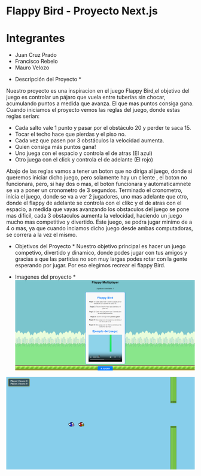 # Flappy Bird - Proyecto Next.js
# Integrantes
- Juan Cruz Prado
- Francisco Rebelo
- Mauro Velozo


* Descripción del Proyecto *

Nuestro proyecto es una inspiracion en el juego Flappy Bird,el objetivo del juego es controlar un pájaro que vuela entre tuberías sin chocar, acumulando puntos a medida que avanza.
El que mas puntos consiga gana.
Cuando iniciamos el proyecto vemos las reglas del juego, donde estas reglas serian:

- Cada salto vale 1 punto y pasar por el obstáculo 20 y perder te saca 15.
- Tocar el techo hace que pierdas y el piso no.
- Cada vez que pasen por 3 obstáculos la velocidad aumenta.
- Quien consiga más puntos gana!
- Uno juega con el espacio y controla el de atras (El azul)
- Otro juega con el click y controla el de adelante (El rojo)

Abajo de las reglas vamos a tener un boton que no diriga al juego, donde si queremos iniciar dicho juego, pero solamente hay un cliente , el boton no funcionara, pero, si hay dos o mas, el boton funcionara y automaticamnete se va a poner un cronometro de 3 segundos. Terminado el cronometro, inicia el juego, donde se va a ver 2 jugadores, uno mas adelante que otro, donde el flappy de adelante se controla con el clikc y el de atras con el espacio, a medida que vayas avanzando los obstaculos del juego se pone mas dificil, cada 3 obstaculos aumenta la velocidad, haciendo un juego mucho mas competitivo y divertido. Este juego, se podra jugar minimo de a 4 o mas, ya que cuando inciamos dicho juego desde ambas computadoras, se correra a la vez el mismo.


* Objetivos del Proyecto *
Nuestro objetivo principal es hacer un juego competivo, divertido y dinamico, donde podes jugar con tus amigos y gracias a que las partidas no son muy largas podes rotar con la gente esperando por jugar. Por eso elegimos recrear el flappy Bird.

* Imagenes del proyecto *
![Reglas del Juego](./public/images/Reglas.PNG)

![Juego](./public/images/Juego.PNG)